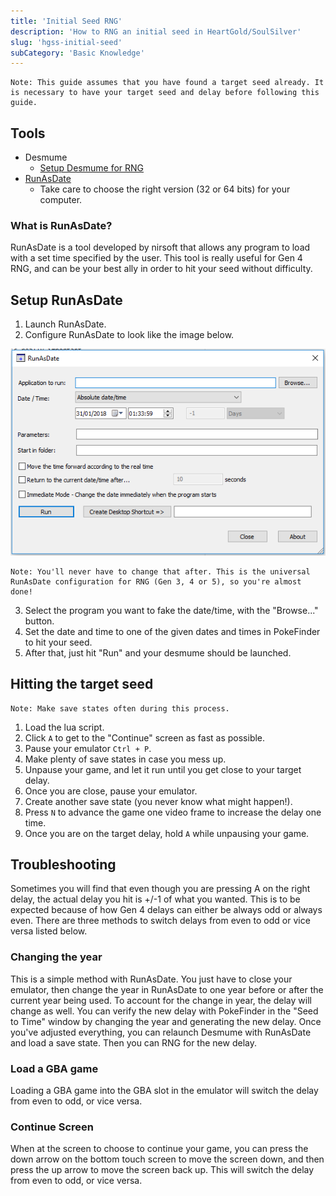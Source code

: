 ```yaml
---
title: 'Initial Seed RNG'
description: 'How to RNG an initial seed in HeartGold/SoulSilver'
slug: 'hgss-initial-seed'
subCategory: 'Basic Knowledge'
---
```


```
Note: This guide assumes that you have found a target seed already. It is necessary to have your target seed and delay before following this guide.
```

## Tools

- Desmume
  - [Setup Desmume for RNG](https://www.pokemonrng.com/desmume-setup)
- [RunAsDate](https://www.nirsoft.net/utils/run_as_date.html)
  - Take care to choose the right version (32 or 64 bits) for your computer.

### What is RunAsDate?

RunAsDate is a tool developed by nirsoft that allows any program to load with a set time specified by the user. This tool is really useful for Gen 4 RNG, and can be your best ally in order to hit your seed without difficulty.

## Setup RunAsDate

1. Launch RunAsDate.
2. Configure RunAsDate to look like the image below.

![Setup](../../images/HeartGold-SoulSilver/Initial-Seed/Setup.png)

```
Note: You'll never have to change that after. This is the universal RunAsDate configuration for RNG (Gen 3, 4 or 5), so you're almost done!
```

3. Select the program you want to fake the date/time, with the "Browse..." button.
4. Set the date and time to one of the given dates and times in PokeFinder to hit your seed.
5. After that, just hit "Run" and your desmume should be launched.

## Hitting the target seed

```
Note: Make save states often during this process.
```

1. Load the lua script.
2. Click `A` to get to the "Continue" screen as fast as possible.
3. Pause your emulator `Ctrl + P`.
4. Make plenty of save states in case you mess up.
5. Unpause your game, and let it run until you get close to your target delay.
6. Once you are close, pause your emulator.
7. Create another save state (you never know what might happen!).
8. Press `N` to advance the game one video frame to increase the delay one time.
9. Once you are on the target delay, hold `A` while unpausing your game.

## Troubleshooting

Sometimes you will find that even though you are pressing A on the right delay, the actual delay you hit is +/-1 of what you wanted. This is to be expected because of how Gen 4 delays can either be always odd or always even. There are three methods to switch delays from even to odd or vice versa listed below.

### Changing the year

This is a simple method with RunAsDate. You just have to close your emulator, then change the year in RunAsDate to one year before or after the current year being used. To account for the change in year, the delay will change as well. You can verify the new delay with PokeFinder in the "Seed to Time" window by changing the year and generating the new delay. Once you've adjusted everything, you can relaunch Desmume with RunAsDate and load a save state. Then you can RNG for the new delay.

### Load a GBA game

Loading a GBA game into the GBA slot in the emulator will switch the delay from even to odd, or vice versa.

### Continue Screen

When at the screen to choose to continue your game, you can press the down arrow on the bottom touch screen to move the screen down, and then press the up arrow to move the screen back up. This will switch the delay from even to odd, or vice versa.
